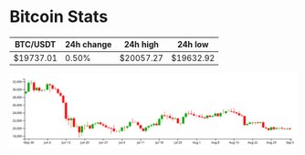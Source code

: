 # Bitcoin Stats

BTC/USDT|24h change|24h high|24h low|
|---|---|---|---|
|$19737.01|0.50%|$20057.27|$19632.92|

<img src="./chart.svg">
